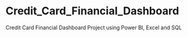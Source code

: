 # Credit_Card_Financial_Dashboard
Credit Card Financial Dashboard Project using Power BI, Excel and SQL

